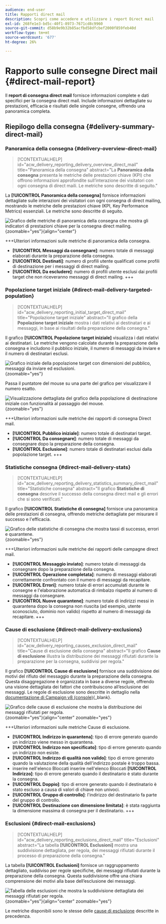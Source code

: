 ```yaml
---
audience: end-user
title: Rapporti direct mail
description: Scopri come accedere e utilizzare i report Direct mail
exl-id: 268fe1e3-bd5c-40f1-8973-7671cd8c9960
source-git-commit: d58b9e9b32b85acfbd58dfcbef2000f859feb40d
workflow-type: tm+mt
source-wordcount: '677'
ht-degree: 26%

---
```


# Rapporto sulle consegne Direct mail {#direct-mail-report}

Il **report di consegna direct mail** fornisce informazioni complete e dati specifici per la consegna direct mail. Include informazioni dettagliate su prestazioni, efficacia e risultati delle singole consegne, offrendo una panoramica completa.

## Riepilogo della consegna {#delivery-summary-direct-mail}

### Panoramica della consegna {#delivery-overview-direct-mail}

>[!CONTEXTUALHELP]
>id="acw_delivery_reporting_delivery_overview_direct_mail"
>title="Panoramica della consegna"
>abstract="La **Panoramica della consegna** presenta le metriche delle prestazioni chiave (KPI) che offrono informazioni approfondite sull’interazione dei visitatori con ogni consegna di direct maili. Le metriche sono descritte di seguito."

La **[!UICONTROL Panoramica della consegna]** fornisce informazioni dettagliate sulle interazioni dei visitatori con ogni consegna di direct mailing, mostrando le metriche delle prestazioni chiave (KPI, Key Performance Metrics) essenziali. Le metriche sono descritte di seguito.

![Grafico delle metriche di panoramica della consegna che mostra gli indicatori di prestazioni chiave per la consegna direct mailing.](assets/direct-overview.png){zoomable="yes"}{align="center"}

+++Ulteriori informazioni sulle metriche di panoramica della consegna.

* **[!UICONTROL Messaggi da consegnare]**: numero totale di messaggi elaborati durante la preparazione della consegna.
* **[!UICONTROL Destinati]**: numero di profili utente qualificati come profili di destinazione per i messaggi di direct mailing.
* **[!UICONTROL Da escludere]**: numero di profili utente esclusi dai profili target che non riceveranno messaggi di direct mailing.
+++

### Popolazione target iniziale {#direct-mail-delivery-targeted-population}

>[!CONTEXTUALHELP]
>id="acw_delivery_reporting_initial_target_direct_mail"
>title="Popolazione target iniziale"
>abstract="Il grafico della **Popolazione target iniziale** mostra i dati relativi ai destinatari e ai messaggi, in base ai risultati della preparazione della consegna."

Il grafico **[!UICONTROL Popolazione target iniziale]** visualizza i dati relativi ai destinatari. Le metriche vengono calcolate durante la preparazione della consegna e includono il pubblico iniziale, il numero di messaggi da inviare e il numero di destinatari esclusi.

![Grafico iniziale della popolazione target con dimensioni del pubblico, messaggi da inviare ed esclusioni.](assets/direct-mail-delivery-targeted-population.png){zoomable="yes"}

Passa il puntatore del mouse su una parte del grafico per visualizzare il numero esatto.

![Visualizzazione dettagliata del grafico della popolazione di destinazione iniziale con funzionalità al passaggio del mouse.](assets/direct-mail-delivery-targeted-population_2.png){zoomable="yes"}

+++Ulteriori informazioni sulle metriche dei rapporti di consegna Direct mail.

* **[!UICONTROL Pubblico iniziale]**: numero totale di destinatari target.
* **[!UICONTROL Da consegnare]**: numero totale di messaggi da consegnare dopo la preparazione della consegna.
* **[!UICONTROL Esclusione]**: numero totale di destinatari esclusi dalla popolazione target.
+++

### Statistiche consegna {#direct-mail-delivery-stats}

>[!CONTEXTUALHELP]
>id="acw_delivery_reporting_delivery_statistics_summary_direct_mail"
>title="Statistiche consegna"
>abstract="Il grafico **Statistiche di consegna** descrive il successo della consegna direct mail e gli errori che si sono verificati."

Il grafico **[!UICONTROL Statistiche di consegna]** fornisce una panoramica delle prestazioni di consegna, offrendo metriche dettagliate per misurare il successo e l&#39;efficacia.

![Grafico delle statistiche di consegna che mostra tassi di successo, errori e quarantene.](assets/direct-mail-delivery-stats.png){zoomable="yes"}

+++Ulteriori informazioni sulle metriche dei rapporti delle campagne direct mail.

* **[!UICONTROL Messaggio inviato]**: numero totale di messaggi da consegnare dopo la preparazione della consegna.
* **[!UICONTROL Operazione completata]**: numero di messaggi elaborati correttamente confrontato con il numero di messaggi da recapitare.
* **[!UICONTROL Errori]**: numero totale di errori accumulati durante le consegne e l&#39;elaborazione automatica di rimbalzo rispetto al numero di messaggi da consegnare.
* **[!UICONTROL Nuove quarantene]**: numero totale di indirizzi messi in quarantena dopo la consegna non riuscita (ad esempio, utente sconosciuto, dominio non valido) rispetto al numero di messaggi da recapitare.
+++

### Cause di esclusione {#direct-mail-delivery-exclusions}

>[!CONTEXTUALHELP]
>id="acw_delivery_reporting_causes_exclusion_direct_mail"
>title="Cause di esclusione della consegna"
>abstract="Il grafico **Cause di esclusione** illustra la distribuzione dei messaggi rifiutati durante la preparazione per la consegna, suddivisi per regola."

Il grafico **[!UICONTROL Cause di esclusione]** fornisce una suddivisione dei motivi del rifiuto del messaggio durante la preparazione della consegna. Questa disaggregazione è organizzata in base a diverse regole, offrendo una visione dettagliata dei fattori che contribuiscono all’esclusione dei messaggi. Le regole di esclusione sono descritte in dettaglio nella [documentazione di Campaign v8 (console)](https://experienceleague.adobe.com/docs/campaign/campaign-v8/send/failures/delivery-failures.html?lang=it#email-error-types){_blank}.

![Grafico delle cause di esclusione che mostra la distribuzione dei messaggi rifiutati per regola.](assets/direct-mail-delivery-exclusions.png){zoomable="yes"}{align="center" zoomable="yes"}

+++Ulteriori informazioni sulle metriche Cause di esclusione.

* **[!UICONTROL Indirizzo in quarantena]**: tipo di errore generato quando un indirizzo viene messo in quarantena.
* **[!UICONTROL Indirizzo non specificato]**: tipo di errore generato quando un indirizzo non esiste.
* **[!UICONTROL Indirizzo di qualità non valido]**: tipo di errore generato quando la valutazione della qualità dell&#39;indirizzo postale è troppo bassa.
* inserire nell&#39;elenco Bloccati inserire nell&#39;elenco Bloccati **[!UICONTROL Indirizzo]**: tipo di errore generato quando il destinatario è stato durante la consegna.
* **[!UICONTROL Doppio]**: tipo di errore generato quando il destinatario è stato escluso a causa di valori di chiave non univoci.
* **[!UICONTROL Gruppo di controllo]**: l&#39;indirizzo del destinatario fa parte del gruppo di controllo.
* **[!UICONTROL Destinazione con dimensione limitata]**: è stata raggiunta la dimensione massima di consegna per il destinatario.
+++

### Esclusioni {#direct-mail-exclusions}

>[!CONTEXTUALHELP]
>id="acw_delivery_reporting_exclusions_direct_mail"
>title="Esclusioni"
>abstract="La tabella **[!UICONTROL Esclusioni]** mostra una suddivisione dettagliata, per regola, dei messaggi rifiutati durante il processo di preparazione della consegna."

La tabella **[!UICONTROL Esclusioni]** fornisce un raggruppamento dettagliato, suddiviso per regole specifiche, dei messaggi rifiutati durante la preparazione della consegna. Questa suddivisione offre una chiara comprensione dei motivi alla base dell’esclusione dei messaggi.

![Tabella delle esclusioni che mostra la suddivisione dettagliata dei messaggi rifiutati per regola.](assets/direct-mail-exclusions.png){zoomable="yes"}{align="center" zoomable="yes"}

Le metriche disponibili sono le stesse delle [cause di esclusione](#direct-mail-delivery-exclusions) descritte in precedenza.